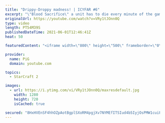 ```yaml
---
title: "Drippy-Droppy madness! | ICYFAR #6"
excerpt: "\"Blood Sacrifice\" a unit has to die every minute of the game. Submit replays to eonblu95@gmail.com as attachment. Latest submission is before the monday(US/EU) / tuesday(AUS) daily. (Note: You may need to kill one or two of your own workers in the earlygame to appease the gods)\r Full Playlist of Daily"
originalUrl: https://youtube.com/watch?v=VRy1tJOnn0Q
type: video
length: PT54M39S
publishedDateTime: 2021-06-01T12:46:41Z
heat: 50

featuredContent: "<iframe width=\"800\" height=\"500\" frameborder=\"0\" src=\"https://www.youtube.com/embed/VRy1tJOnn0Q\" allow=\"accelerometer; autoplay; encrypted-media; gyroscope; picture-in-picture\" allowfullscreen></iframe>"

provider:
  name: PiG
  domain: youtube.com

topics:
  - StarCraft 2

images:
  - url: https://i.ytimg.com/vi/VRy1tJOnn0Q/maxresdefault.jpg
    width: 1280
    height: 720
    isCached: true

secured: "8HxHVEnSF4hhOZpAotBgplSXoRM4pgjXv7NYMEfITSIud4b5IyjOsPMW1cuiFDOoGrPkqNpR2fuY56Wi2D7hl4hB6DpFu7dNiHOe8rtBzpDMVCe1g7pxJqGLJuxlzIa6ZKUG83QSYnJVdC9kiNoRH57EMSTtbeh78XQsC50Nr76DUXCDtbrSh5d9qbssycOFnUCHBdQGOAweS/sSSaPIcngVI2+jFI0JI3vrAa5DRe7gj1nH8m7XuwXgyTfTCcAbLNXvpzC3ozUrpy7bJ9mikiOV6wTp8zMyrNzcWux5L3suAW6YmpDzJFuFDuOqTcdiaevzmsbjpfWH0mDIzwYTw0D5KyPFpwUBxF5E2Kf3EI7TYfeqGqwHHLmjXYdoA5/tPvSb/0rikterMJcq4h34Qf2JK6Fd6datO/lT636xkxU=;XPxJx4VMwh56oZkkV68Nyg=="
---
```


